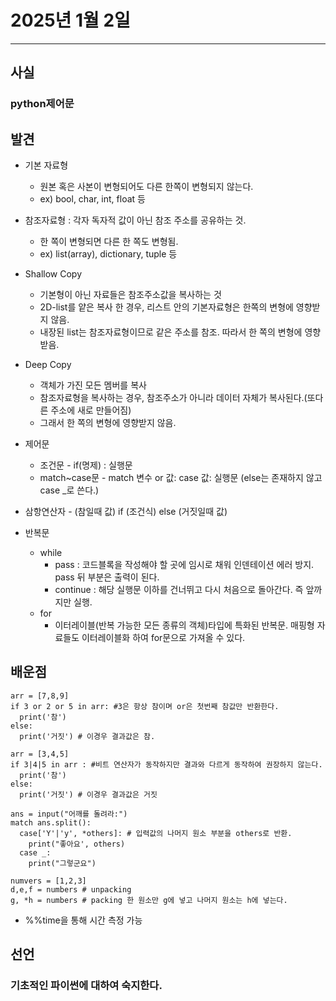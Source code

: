 # 2025년 1월 2일
---
## 사실
### python제어문

## 발견
- 기본 자료형
  - 원본 혹은 사본이 변형되어도 다른 한쪽이 변형되지 않는다.
  - ex) bool, char, int, float 등
- 참조자료형 : 각자 독자적 값이 아닌 참조 주소를 공유하는 것.
  - 한 쪽이 변형되면 다른 한 쪽도 변형됨.
  - ex) list(array), dictionary, tuple 등
- Shallow Copy 
  - 기본형이 아닌 자료들은 참조주소값을 복사하는 것
  - 2D-list를 얕은 복사 한 경우, 리스트 안의 기본자료형은 한쪽의 변형에 영향받지 않음.
  - 내장된 list는 참조자료형이므로 같은 주소를 참조. 따라서 한 쪽의 변형에 영향받음.
- Deep Copy
  - 객체가 가진 모든 멤버를 복사
  - 참조자료형을 복사하는 경우, 참조주소가 아니라 데이터 자체가 복사된다.(또다른 주소에 새로 만들어짐)
  - 그래서 한 쪽의 변형에 영향받지 않음.

- 제어문
  - 조건문 - if(명제) : 실행문
  - match~case문 - match 변수 or 값: case 값: 실행문 (else는 존재하지 않고 case _로 쓴다.)

- 삼항연산자 - (참일때 값) if (조건식) else (거짓일때 값)

- 반복문 
  - while 
    - pass : 코드블록을 작성해야 할 곳에 임시로 채워 인덴테이션 에러 방지. pass 뒤 부분은 출력이 된다.
    - continue : 해당 실행문 이하를 건너뛰고 다시 처음으로 돌아간다. 즉 앞까지만 실행.
  - for 
    - 이터레이블(반복  가능한 모든 종류의 객체)타입에 특화된 반복문. 매핑형 자료들도 이터레이블화 하여 for문으로 가져올 수 있다.
## 배운점
```
arr = [7,8,9]
if 3 or 2 or 5 in arr: #3은 항상 참이며 or은 첫번째 참값만 반환한다.
  print('참')
else:
  print('거짓') # 이경우 결과값은 참.
```

```
arr = [3,4,5]
if 3|4|5 in arr : #비트 연산자가 동작하지만 결과와 다르게 동작하여 권장하지 않는다.
  print('참')
else:
  print('거짓') # 이경우 결과값은 거짓 
```

```
ans = input("어깨를 돌려라:")
match ans.split():
  case['Y'|'y', *others]: # 입력값의 나머지 원소 부분을 others로 반환.
    print("좋아요', others)
  case _:
    print("그렇군요")
```

```
numvers = [1,2,3]
d,e,f = numbers # unpacking
g, *h = numbers # packing 한 원소만 g에 넣고 나머지 원소는 h에 넣는다.
```

- %%time을 통해 시간 측정 가능

## 선언

### 기초적인 파이썬에 대하여 숙지한다.
